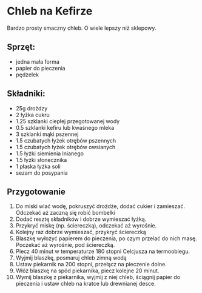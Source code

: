 # Chleb na Kefirze

Bardzo prosty smaczny chleb. O wiele lepszy niż sklepowy.

## Sprzęt:

* jedna mała forma
* papier do pieczenia
* pędzelek

## Składniki:

* 25g drożdzy
* 2 łyżka cukru
* 1.25 szklanki ciepłej przegotowanej wody
* 0.5 szklanki kefiru lub kwaśnego mleka
* 3 szklanki mąki pszennej
* 1.5 czubatych łyżek otrębów pszennych
* 1.5 czubatych łyżek otrębów owsianych
* 1.5 łyżki siemienia lnianego    
* 1.5 łyżki słonecznika
* 1 płaska łyżka soli
* sezam do posypania

## Przygotowanie

1. Do miski wlać wodę, pokruszyć drożdże, dodać cukier i zamieszać. Odczekać aż zaczną się robić bombelki
2. Dodać resztę składników i dobrze wymieszać łyżką.
3. Przykryć miskę (np. ściereczką), odczekać aż wyrośnie.
4. Kolejny raz dobrze wymieszać, przykryć ściereczką
5. Blaszkę wyłożyć papierem do pieczenia, po czym przelać do nich masę. Poczekać aż wyrośnie, pod ściereczką.
6. Piecz 40 minut w temperaturze 180 stopni Celcjusza na termoobiegu.
7. Wyjmij blaszkę, posmaruj chleb zimną wodą
8. Ustaw piekarnik na 200 stopni, przełącz na pieczenie dolne.
9. Włóż blaszkę na spód piekarnika, piecz kolejne 20 minut.
8. Wymij blaszkę z piekarnika, wyjmij z niej chleb, ściągnij papier do pieczenia i ustaw chleb na kratce lub drewnianej desce.

